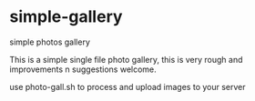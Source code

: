 # simple-gallery
simple photos gallery

This is a simple single file photo gallery, this is very rough and improvements n suggestions welcome.


use photo-gall.sh to process and upload images to your server 
